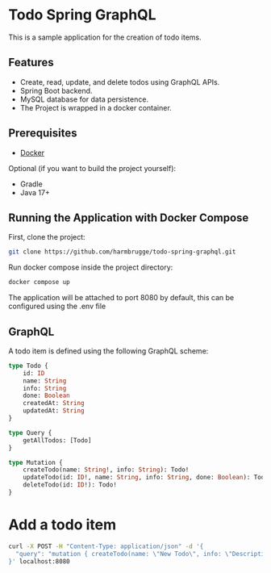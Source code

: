 # Todo Spring GraphQL

This is a sample application for the creation of todo items.

## Features

- Create, read, update, and delete todos using GraphQL APIs.
- Spring Boot backend.
- MySQL database for data persistence.
- The Project is wrapped in a docker container.

## Prerequisites

- [Docker](https://docs.docker.com/get-docker/)
  
Optional (if you want to build the project yourself):
- Gradle
- Java 17+

## Running the Application with Docker Compose

First, clone the project:
```bash
git clone https://github.com/harmbrugge/todo-spring-graphql.git
```

Run docker compose inside the project directory:
```bash
docker compose up
```
The application will be attached to port 8080 by default, this can be configured using the .env file 

## GraphQL

A todo item is defined using the following GraphQL scheme:
```graphql
type Todo {
    id: ID
    name: String
    info: String
    done: Boolean
    createdAt: String
    updatedAt: String
}

type Query {
    getAllTodos: [Todo]
}

type Mutation {
    createTodo(name: String!, info: String): Todo!
    updateTodo(id: ID!, name: String, info: String, done: Boolean): Todo!
    deleteTodo(id: ID!): Todo!
}
```

# Add a todo item
```bash
curl -X POST -H "Content-Type: application/json" -d '{
  "query": "mutation { createTodo(name: \"New Todo\", info: \"Description of the new todo\") { id name info done createdAt updatedAt } }"
}' localhost:8080
```
